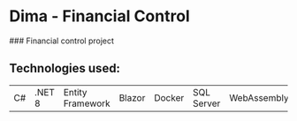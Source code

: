 <h1> Dima  - Financial Control</h1>
### Financial control project

## Technologies used:
<table>
  <tr>
    <td>C#</td>
    <td>.NET 8</td>
    <td>Entity Framework</td>
    <td>Blazor</td>
    <td>Docker</td>
    <td>SQL Server</td>
    <td>WebAssembly</td>
    <td>MudBlazor</td>
    <td>Swashbuckle</td>
  </tr>
</table>
